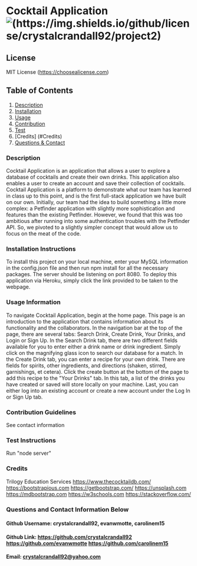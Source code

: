 # Cocktail Application ![(https://img.shields.io/github/license/crystalcrandall92/project2)](https://img.shields.io/github/license/crystalcrandall92/project2)



## License 
MIT License  (https://choosealicense.com)
  
## Table of Contents
1. [Description](#description)
2. [Installation](#installation-instructions)
3. [Usage](#usage-information)
4. [Contribution](#contribution-guidelines)
5. [Test](#test-instructions)
6. [Credits] (#Credits)
7. [Questions & Contact](#questions-and-contact-information-below)

### Description
Cocktail Application is an application that allows a user to explore a database of cocktails and create their own drinks. This application also enables a user to create an account and save their collection of cocktails. Cocktail Application is a platform to demonstrate what our team has learned in class up to this point, and is the first full-stack application we have built on our own. Initially, our team had the idea to build something a little more complex: a Petfinder application with slightly more sophistication and features than the existing Petfinder. However, we found that this was too ambitious after running into some authentication troubles with the Petfinder API. So, we pivoted to a slightly simpler concept that would allow us to focus on the meat of the code.

### Installation Instructions
To install this project on your local machine, enter your MySQL information in the config.json file and then run npm install for all the necessary packages. The server should be listening on port 8080. To deploy this application via Heroku, simply click the link provided to be taken to the webpage.

### Usage Information
To navigate Cocktail Application, begin at the home page. This page is an introduction to the application that contains information about its functionality and the collaborators. In the navigation bar at the top of the page, there are several tabs: Search Drink, Create Drink, Your Drinks, and Login or Sign Up. In the Search Drink tab, there are two different fields available for you to enter either a drink name or drink ingredient. Simply click on the magnifying glass icon to search our database for a match. In the Create Drink tab, you can enter a recipe for your own drink. There are fields for spirits, other ingredients, and directions (shaken, stirred, garnishings, et cetera). Click the create button at the bottom of the page to add this recipe to the "Your Drinks" tab. In this tab, a list of the drinks you have created or saved will store locally on your machine. Last, you can either log into an existing account or create a new account under the Log In or Sign Up tab.

### Contribution Guidelines
See contact information

### Test Instructions
Run "node server"

### Credits
Trilogy Education Services https://www.thecocktaildb.com/ https://bootstrapious.com https://getbootstrap.com/ https://unsplash.com https://mdbootstrap.com https://w3schools.com https://stackoverflow.com/

### Questions and Contact Information Below
#### Github Username: crystalcrandall92, evanwmotte, carolinem15
#### Github Link: https://github.com/crystalcrandall92 https://github.com/evanwmotte https://github.com/carolinem15
#### Email: crystalcrandall92@yahoo.com
